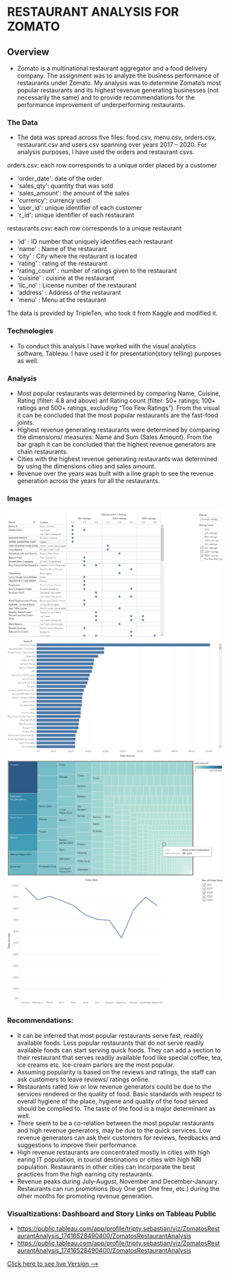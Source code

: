 # RESTAURANT ANALYSIS FOR ZOMATO

## Overview
* Zomato is a multinational restaurant aggregator and a food delivery company. The assignment was to analyze the business performance of restaurants under Zomato. My analysis was to determine Zomato’s most popular restaurants and its highest revenue generating businesses (not necessarily the same) and to provide recommendations for the performance improvement of underperforming restaurants.

### The Data
* The data was spread across five files: food.csv, menu.csv, orders.csv, restaurant.csv and users.csv spanning over years 2017 – 2020. For analysis purposes, I have used the orders and restaurant csvs.

orders.csv: each row corresponds to a unique order placed by a customer
* 'order_date': date of the order
* 'sales_qty': quantity that was sold
* 'sales_amount': the amount of the sales
* 'currency': currency used
* 'user_id': unique identifier of each customer
* 'r_id': unique identifier of each restaurant

restaurants.csv: each row corresponds to a unique restaurant
* 'id' : ID number that uniquely identifies each restaurant
* 'name' : Name of the restaurant
* 'city' : City where the restaurant is located
* 'rating' : rating of the restaurant
* 'rating_count' : number of ratings given to the restaurant
* 'cuisine' : cuisine at the restaurant
* 'lic_no' : License number of the restaurant
* 'address' : Address of the restaurant
* 'menu' : Menu at the restaurant

The data is provided by TripleTen, who took it from Kaggle and modified it.

### Technologies 
* To conduct this analysis I have worked with the visual analytics software, Tableau. I have used it for presentation(story telling) purposes as well.


### Analysis
* Most popular restaurants was determined by comparing Name, Cuisine, Rating (filter: 4.8 and above) anf Rating count (filter: 50+ ratings; 100+ ratings and 500+ ratings, excluding “Too Few Ratings”). From the visual it can be concluded that the most popular restaurants are the fast-food joints.
* Highest revenue generating restaurants were determined by comparing the dimensions/ measures: Name and Sum (Sales Amount). From the bar graph it can be concluded that the highest revenue generators are chain restaurants.
* Cities with the highest revenue generating restaurants was determined by using the dimensions cities and sales amount.
* Revenue over the years was built with a line graph to see the revenue generation across the years for all the restaurants.

### Images
![Image](Project/Img/mostPopularRestaurants.png)
![Image](Project/Img/highestRevenueRestaurants.png )
![Image](Project/Img/citiesWithHighestRevenueRestaurants.png )
![Image](Project/Img/revenueOverTheYears.png )


### Recommendations:
* It can be inferred that most popular restaurants serve fast, readily available foods. Less popular restaurants that do not serve readily available foods can start serving quick foods. They can add a section to their restaurant that serves readily available food like special coffee, tea, ice creams etc. Ice-cream parlors are the most popular.
* Assuming popularity is based on the reviews and ratings, the staff can ask customers to leave reviews/ ratings online.
* Restaurants rated low or low revenue generators could be due to the services rendered or the quality of food. Basic standards with respect to overall hygiene of the place, hygiene and quality of the food served should be complied to. The taste of the food is a major determinant as well.
* There seem to be a co-relation between the most popular restaurants and high revenue generators, may be due to the quick services. Low revenue generators can ask their customers for reviews, feedbacks and suggestions to improve their performance.
* High revenue restaurants are concentrated mostly in cities with high earing IT population, in tourist destinations or cities with high NRI population. Restaurants in other cities can incorporate the best practices from the high earning city restaurants.
* Revenue peaks during July-August, November and December-January. Restaurants can run promotions (buy One get One free, etc.) during the other months for promoting revenue generation.


### Visualtizations: Dashboard and Story Links on Tableau Public
* https://public.tableau.com/app/profile/tripty.sebastian/viz/ZomatosRestaurantAnalysis_17416528490400/ZomatosRestaurantAnalysis
* https://public.tableau.com/app/profile/tripty.sebastian/viz/ZomatosRestaurantAnalysis_17416528490400/ZomatosRestaurantAnalysis


[Click here to see live Version --> ](https://newmovies.netlify.app)